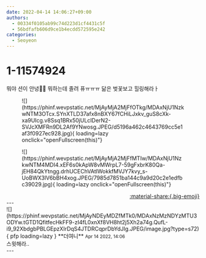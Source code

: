 ```yaml
---
date: 2022-04-14 14:06:27+09:00
authors:
  - 00334f0105ab99c74d223d1cf4431c5f
  - 56bdfafb606d9ce1b4ecdd572595e242
categories:
  - Seoyeon
---
```


# 1-11574924

<div class="post-container" markdown="1">
<div class="content-container md-sidebar__scrollwrap" markdown="1">

뭐야 션이 안녕👋👋 뭐하는데 졸려 퓨ㅠㅠㅠ 닮은 벚꽃보고 힐링해라ㅏ
<figure markdown="1">
![](https://phinf.wevpstatic.net/MjAyMjA2MjFfOTkg/MDAxNjU1NzkwNTM3OTcx.SYnXTLD37afx8nBXY67fCHiLJxkv_guS8cXk-xa9UIcg.v8Ssq1BRx50jULcIDerN2-SVJcXMFRn9DL2Af9YNwosg.JPEG/d5196a462c4643769cc5e1af3f0927ec928.jpg){ loading=lazy onclick="openFullscreen(this)"}
</figure>

<figure markdown="1">
![](https://phinf.wevpstatic.net/MjAyMjA2MjFfMTIw/MDAxNjU1NzkwNTM4MDI4.xEF6s0kApW8vMWrpL7-59gFxbrK80Qa-jEH84QkYtngg.drhUCEChVAtIWokkfMVJY7kvy_s-UoBWX3lV6bBH4xog.JPEG/7985d7851ba144c9a9d20c2e1edfbc39029.jpg){ loading=lazy onclick="openFullscreen(this)"}
</figure>


</div>
</div>

<div style="text-align: right;" markdown="1">
<a href="https://weverse.io/fromis9/fanpost/1-11574924" style="text-align: right;">:material-share:{.big-emoji}</a>
</div>
---

<div class="comments-container md-sidebar__scrollwrap" markdown="1">
<div class="comment" markdown="1">
<div class='id-container' markdown="1">
![](https://phinf.wevpstatic.net/MjAyNDEyMDZfMTk0/MDAxNzMzNDYzMTU3ODYw.tGTD1QfitfecHkFF9-zI4fL0xnXf8VH8ht2j5Xh2a74g.QufL-i9_92XbdgbPBLGEpzXIrDqS4JTDRCqprDbYdJIg.JPEG/image.jpg?type=s72){ pfp loading=lazy }
**<span class="artist">더여니</span>** <small>Apr 14 2022, 14:06</small><br>
</div>
<div class='comment-body' markdown="1">
스윗해라..
</div>
</div>
</div>
---
